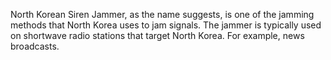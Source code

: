 North Korean Siren Jammer, as the name suggests, is one of the jamming methods that North Korea uses to jam signals. The jammer is typically used on shortwave radio stations that target North Korea. For example, news broadcasts.